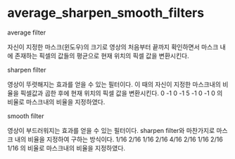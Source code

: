 # average_sharpen_smooth_filters

average filter

자신이 지정한 마스크(윈도우)의 크기로 영상의 처음부터 끝까지 확인하면서 마스크 내에 존재하는 픽셀의 값들의 평균으로 현재 위치의 픽셀 값을 변환시킨다.


sharpen filter

영상이 뚜렷해지는 효과를 얻을 수 있는 필터이다. 이 때의 자신이 지정한 마스크내의 비율을 픽셀값과 곱한 후에 현재 위치의 픽셀 값을 변환시킨다.
0 -1 0
-1 5 -1
0 -1 0
의 비율로 마스크내의 비율을 지정하였다.


smooth filter

영상이 부드러워지는 효과를 얻을 수 있는 필터이다. sharpen filter와 마찬가지로 마스크 내의 비율을 지정하여 구하는 방식이다. 
1/16 2/16 1/16
2/16 4/16 2/16
1/16 2/16 1/16
의 비율로 마스크내의 비율을 지정하였다.
